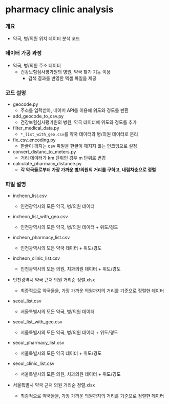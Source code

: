 # pharmacy clinic analysis

### 개요

- 약국, 병/의원 위치 데이터 분석 코드

### 데이터 가공 과정

- 약국, 병/의원 주소 데이터
  - 건강보험심사평가원의 병원, 약국 찾기 기능 이용
    - 검색 결과를 반영한 엑셀 파일을 제공

### 코드 설명

- geocode.py
  - 주소를 입력받아, 네이버 API를 이용해 위도와 경도를 반환
- add_geocode_to_csv.py
  - 건강보험심사평가원의 병원, 약국 데이터에 위도와 경도를 추가
- filter_medical_data.py
  - `*_list_with_geo.csv`를 약국 데이터와 병/의원 데이터로 분리
- fix_csv_encoding.py
  - 한글이 깨지는 csv 파일을 한글이 깨지지 않는 인코딩으로 설정
- convert_distanc_to_meters.py
  - 거리 데이터가 km 단위인 경우 m 단위로 변경
- calculate_pharmacy_distance.py
  - **각 약국들로부터 가장 가까운 병/의원의 거리를 구하고, 내림차순으로 정렬**

### 파일 설명

- incheon_list.csv
  - 인천광역시의 모든 약국, 병/의원 데이터
- incheon_list_with_geo.csv
  - 인천광역시의 모든 약국, 병/의원 데이터 + 위도/경도
- incheon_pharmacy_list.csv
  - 인천광역시의 모든 약국 데이터 + 위도/경도
- incheon_clinic_list.csv
  - 인천광역시의 모든 의원, 치과의원 데이터 + 위도/경도
- 인천광역시 약국 근처 의원 거리순 정렬.xlsx

  - 최종적으로 약국들을, 가장 가까운 의원까지의 거리를 기준으로 정렬한 데이터

- seoul_list.csv
  - 서울특별시의 모든 약국, 병/의원 데이터
- seoul_list_with_geo.csv
  - 서울특별시의 모든 약국, 병/의원 데이터 + 위도/경도
- seoul_pharmacy_list.csv
  - 서울특별시의 모든 약국 데이터 + 위도/경도
- seoul_clinic_list.csv
  - 서울특별시의 모든 의원, 치과의원 데이터 + 위도/경도
- 서울특별시 약국 근처 의원 거리순 정렬.xlsx
  - 최종적으로 약국들을, 가장 가까운 의원까지의 거리를 기준으로 정렬한 데이터
